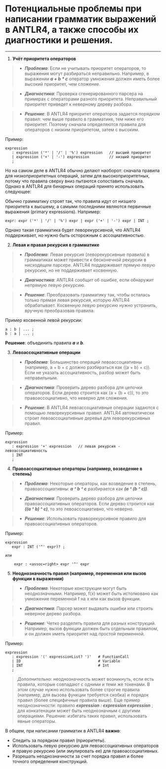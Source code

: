 # Потенциальные проблемы при написании грамматик выражений в ANTLR4, а также способы их диагностики и решения.

<hr>

1. __Учёт приоритета операторов__

> - ___Проблема___: Если не учитывать приоритет операторов, то выражения могут разбираться неправильно. Например, в выражении ___a + b * c___ оператор умножения должен иметь более высокий приоритет, чем сложение.

> - ___Диагностика___: Проверка сгенерированного парсера на примерах с операторами разного приоритета. Неправильный приоритет приведет к неверному дереву разбора.

> - ___Решение___: В ANTLR4 приоритет операторов задается порядком правил: чем выше правило в грамматике, тем ниже его приоритет. Поэтому сначала определяются правила для операторов с низким приоритетом, затем с высоким.

Пример:

``` text
expression
   : expression ('*' | '/' | '%') expression   // высший приоритет
   | expression ('+' | '-') expression         // низший приоритет
   ;
```

Но на самом деле в ANTLR4 обычно делают наоборот: сначала правила для низкоприоритетных операций, затем для высокоприоритетных, потому что правила сверху вниз пытаются сопоставить сначала. Однако в ANTLR4 для бинарных операций принято использовать следующее:

Обычно грамматику строят так, что правила идут от низшего приоритета к высшему, а самыми последними являются первичные выражения (primary expressions). Например:

```
expr: expr ('*' | '/' | '%') expr | expr ('+' | '-') expr | INT ;
```

Однако такая грамматика будет леворекурсивной, что ANTLR4 поддерживает, но нужно быть осторожным с ассоциативностью.

2. __Левая и правая рекурсия в грамматике__

> - ___Проблема___: Левая рекурсия (леворекурсивные правила) в грамматиках может привести к бесконечной рекурсии в нисходящем парсере. ANTLR4 поддерживает прямую левую рекурсию, но не поддерживает косвенную.

> - ___Диагностика___: ANTLR4 сообщит об ошибке, если обнаружит непрямую левую рекурсию.

> - ___Решение___: Преобразовать грамматику так, чтобы осталась только прямая левая рекурсия, которую ANTLR4 обрабатывает. Косвенную левую рекурсию нужно устранить, вручную преобразовав правила.

Пример косвенной левой рекурсии:

```text
a : b | ... ;
b : a | ... ;
```

__Решение__: объединить правила ___a___ и ___b___.

3. __Левоассоциативные операции__

> - ___Проблема___: Большинство операций левоассоциативны (например, a + b + c должно разбираться как ((a + b) + c)). Если не указать ассоциативность, разбор может быть неправильным.

> - ___Диагностика___: Проверить дерево разбора для цепочки операторов. Если дерево строится как (a + (b + c)), то это правоассоциативно, что неверно для сложения.

> - ___Решение___: В ANTLR4 левоассоциативные операции задаются с помощью леворекурсивных правил. ANTLR4 автоматически строит левоассоциативные деревья для леворекурсивных правил.

Пример:

```text
expression
   : expression '+' expression   // левая рекурсия - левоассоциативность
   | INT
   ;
```

4. __Правоассоциативные операторы (например, возведение в степень)__

> - ___Проблема___: Некоторые операторы, как возведение в степень, правоассоциативны: ___a ^ b ^ c___ разбирается как ___(a ^ (b ^ c))___.

> - ___Диагностика___: Проверить дерево разбора для цепочки правоассоциативных операторов. Если дерево строится как ___((a ^ b) ^ c)___, то это левоассоциативно, что неверно.

> - ___Решение___: Использовать праворекурсивное правило для правоассоциативных операторов.

Пример:

```text 
expression
   expr : INT ('^' expr)? ;
   
или

    expr : <assoc=right> expr '^' expr
```

5. __Неоднозначность правил (например, переменная или вызов функции в выражении)__

> - ___Проблема___: Некоторые конструкции могут быть неоднозначными. Например, f(x) может быть истолковано как умножение переменной f на x или как вызов функции.

> - ___Диагностика___: Парсер может выдавать ошибки или строить неверное дерево разбора.

> - ___Решение___: Четко разделять правила для разных конструкций. Например, вызов функции должен быть отдельным правилом, и он должен иметь приоритет над простой переменной.

Пример:

```text
expression
   : expression '(' expressionList? ')'   # FunctionCall
   | ID                                   # Variable
   | INT                                  # Int
   ;
```
>_Дополнительно_: неоднозначность может возникнуть, если есть правила, которые совпадают с одними и теми же токенами. В этом случае нужно использовать более строгие правила (например, для вызова функции требуется скобка) и порядок правил (более специфичные правила выше).
Еще пример неоднозначности: правило ___expression : expression expression___ ; для конкатенации может быть неоднозначным с другими операциями. Решение: избегать таких правил, использовать явные операторы.


В общем, при написании грамматик в ANTLR4 __важно__:

- Следить за порядком правил (приоритеты).
- Использовать левую рекурсию для левоассоциативных операторов и правую рекурсию (или эмулировать ее) для правоассоциативных.
- Разрешать неоднозначности за счет порядка правил и более точного определения конструкций.
